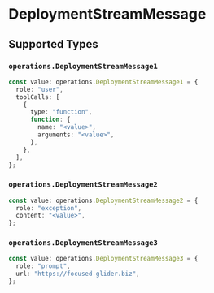 # DeploymentStreamMessage


## Supported Types

### `operations.DeploymentStreamMessage1`

```typescript
const value: operations.DeploymentStreamMessage1 = {
  role: "user",
  toolCalls: [
    {
      type: "function",
      function: {
        name: "<value>",
        arguments: "<value>",
      },
    },
  ],
};
```

### `operations.DeploymentStreamMessage2`

```typescript
const value: operations.DeploymentStreamMessage2 = {
  role: "exception",
  content: "<value>",
};
```

### `operations.DeploymentStreamMessage3`

```typescript
const value: operations.DeploymentStreamMessage3 = {
  role: "prompt",
  url: "https://focused-glider.biz",
};
```

